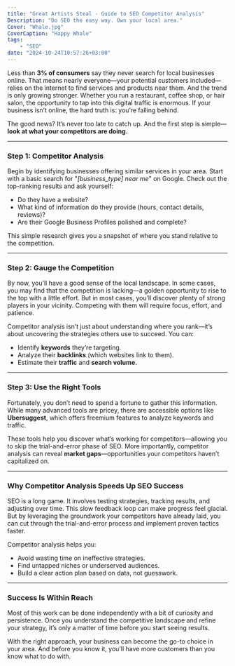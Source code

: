 ```yaml
---
title: "Great Artists Steal - Guide to SEO Competitor Analysis"
Description: "Do SEO the easy way. Own your local area."
Cover: "Whale.jpg"
CoverCaption: "Happy Whale"
tags:
    - "SEO"
date: "2024-10-24T10:57:26+03:00"
--- 
```

Less than **3% of consumers** say they never search for local businesses online. That means nearly everyone—your potential customers included—relies on the internet to find services and products near them. And the trend is only growing stronger. Whether you run a restaurant, coffee shop, or hair salon, the opportunity to tap into this digital traffic is enormous. If your business isn’t online, the hard truth is: you’re falling behind.  

The good news? It’s never too late to catch up. And the first step is simple—**look at what your competitors are doing.**  

---

### **Step 1: Competitor Analysis**  

Begin by identifying businesses offering similar services in your area. Start with a basic search for "*[business_type] near me*" on Google. Check out the top-ranking results and ask yourself:  
- Do they have a website?  
- What kind of information do they provide (hours, contact details, reviews)?  
- Are their Google Business Profiles polished and complete?  

This simple research gives you a snapshot of where you stand relative to the competition.  

---

### **Step 2: Gauge the Competition**  

By now, you’ll have a good sense of the local landscape. In some cases, you may find that the competition is lacking—a golden opportunity to rise to the top with a little effort. But in most cases, you’ll discover plenty of strong players in your vicinity. Competing with them will require focus, effort, and patience.  

Competitor analysis isn’t just about understanding where you rank—it’s about uncovering the strategies others use to succeed. You can:  
- Identify **keywords** they’re targeting.  
- Analyze their **backlinks** (which websites link to them).  
- Estimate their **traffic** and **search volume.**  

---

### **Step 3: Use the Right Tools**  

Fortunately, you don’t need to spend a fortune to gather this information. While many advanced tools are pricey, there are accessible options like **Ubersuggest**, which offers freemium features to analyze keywords and traffic.  

These tools help you discover what’s working for competitors—allowing you to skip the trial-and-error phase of SEO. More importantly, competitor analysis can reveal **market gaps**—opportunities your competitors haven’t capitalized on.  

---

### **Why Competitor Analysis Speeds Up SEO Success**  

SEO is a long game. It involves testing strategies, tracking results, and adjusting over time. This slow feedback loop can make progress feel glacial. But by leveraging the groundwork your competitors have already laid, you can cut through the trial-and-error process and implement proven tactics faster.  

Competitor analysis helps you:  
- Avoid wasting time on ineffective strategies.  
- Find untapped niches or underserved audiences.  
- Build a clear action plan based on data, not guesswork.  

---

### **Success Is Within Reach**  

Most of this work can be done independently with a bit of curiosity and persistence. Once you understand the competitive landscape and refine your strategy, it’s only a matter of time before you start seeing results.  

With the right approach, your business can become the go-to choice in your area. And before you know it, you’ll have more customers than you know what to do with.